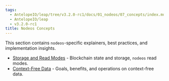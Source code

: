 ```yaml
---
tags:
  - AntelopeIO/leap/tree/v3.2.0-rc1/docs/01_nodeos/07_concepts/index.md
  - AntelopeIO/leap
  - v3.2.0-rc1
title: Nodeos Concepts
---
```


This section contains `nodeos`-specific explainers, best practices, and implementation insights.

* [Storage and Read Modes](05_storage-and-read-modes.md) - Blockchain state and storage, `nodeos` read modes.
* [Context-Free Data](10_context-free-data/index.md) - Goals, benefits, and operations on context-free data.
